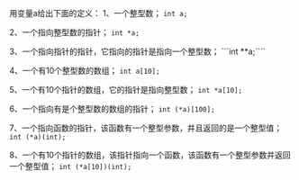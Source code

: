 用变量a给出下面的定义：
1、一个整型数；
```int a;```

2、一个指向整型数的指针；
```int *a;```

3、一个指向指针的指针，它指向的指针是指向一个整型数；
```int **a;````

4、一个有10个整型数的数组；
```int a[10];```

5、一个有10个指针的数组，它的指针是指向整型数；
```int *a[10];```

6、一个指向有是个整型数的数组的指针；
```int (*a)[100];```

7、一个指向函数的指针，该函数有一个整型参数，并且返回的是一个整型值；
```int (*a)(int);```

8、一个有10个指针的数组，该指针指向一个函数，该函数有一个整型参数并返回一个整型值；
```int (*a[10])(int);```
